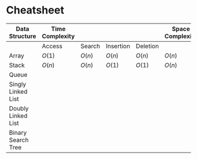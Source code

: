# Cheatsheet
| Data Structure     | Time Complexity |        |           |          | Space Complexity |
| ------------------ | --------------- | ------ | --------- | -------- | ---------------- |
|                    | Access          | Search | Insertion | Deletion |                  |
| Array              | $O(1)$          | $O(n)$ | $O(n)$    | $O(n)$   | $O(n)$           |
| Stack              | $O(n)$          | $O(n)$ | $O(1)$    | $O(1)$   | $O(n)$                 |
| Queue              |                 |        |           |          |                  |
| Singly Linked List |                 |        |           |          |                  |
| Doubly Linked List |                 |        |           |          |                  |
| Binary Search Tree |                 |        |           |          |                  |
